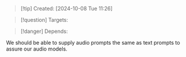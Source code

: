 
>[!tip] Created: [2024-10-08 Tue 11:26]

>[!question] Targets: 

>[!danger] Depends: 

We should be able to supply audio prompts the same as text prompts to assure our audio models.